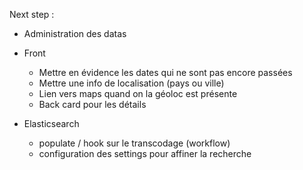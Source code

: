 Next step :

* Administration des datas
* Front
    * Mettre en évidence les dates qui ne sont pas encore passées
    * Mettre une info de localisation (pays ou ville)
    * Lien vers maps quand on la géoloc est présente
    * Back card pour les détails

* Elasticsearch
    * populate / hook sur le transcodage (workflow)
    * configuration des settings pour affiner la recherche